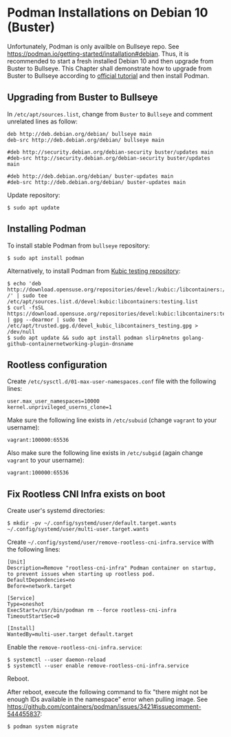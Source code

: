 # Podman Installations on Debian 10 (Buster)

Unfortunately, Podman is only availble on Bullseye repo. See https://podman.io/getting-started/installation#debian. Thus, it is recommended to start a fresh installed Debian 10 and then upgrade from Buster to Bullseye. This Chapter shall demonstrate how to upgrade from Buster to Bullseye according to [official tutorial](https://wiki.debian.org/DebianTesting) and then install Podman.


## Upgrading from Buster to Bullseye

In `/etc/apt/sources.list`, change from `Buster` to `Bullseye` and comment unrelated lines as follow:
```
deb http://deb.debian.org/debian/ bullseye main
deb-src http://deb.debian.org/debian/ bullseye main

#deb http://security.debian.org/debian-security buster/updates main
#deb-src http://security.debian.org/debian-security buster/updates main

#deb http://deb.debian.org/debian/ buster-updates main
#deb-src http://deb.debian.org/debian/ buster-updates main
```

Update repository:
```
$ sudo apt update
```


## Installing Podman

To install stable Podman from `bullseye` repository:
```
$ sudo apt install podman
```

Alternatively, to install Podman from [Kubic testing repository](https://software.opensuse.org/download/package?package=podman&project=devel%3Akubic%3Alibcontainers%3Atesting):
```
$ echo 'deb http://download.opensuse.org/repositories/devel:/kubic:/libcontainers:/testing/Debian_Unstable/ /' | sudo tee /etc/apt/sources.list.d/devel:kubic:libcontainers:testing.list
$ curl -fsSL https://download.opensuse.org/repositories/devel:kubic:libcontainers:testing/Debian_Unstable/Release.key | gpg --dearmor | sudo tee /etc/apt/trusted.gpg.d/devel_kubic_libcontainers_testing.gpg > /dev/null
$ sudo apt update && sudo apt install podman slirp4netns golang-github-containernetworking-plugin-dnsname
```


## Rootless configuration

Create `/etc/sysctl.d/01-max-user-namespaces.conf` file with the following lines:
```
user.max_user_namespaces=10000
kernel.unprivileged_userns_clone=1
```

Make sure the following line exists in `/etc/subuid` (change `vagrant` to your username):
```
vagrant:100000:65536
```

Also make sure the following line exists in `/etc/subgid` (again change `vagrant` to your username):
```
vagrant:100000:65536
```


## Fix Rootless CNI Infra exists on boot

Create user's systemd directories:
```
$ mkdir -pv ~/.config/systemd/user/default.target.wants ~/.config/systemd/user/multi-user.target.wants
```

Create `~/.config/systemd/user/remove-rootless-cni-infra.service` with the following lines:
```
[Unit]
Description=Remove "rootless-cni-infra" Podman container on startup, to prevent issues when starting up rootless pod.
DefaultDependencies=no
Before=network.target

[Service]
Type=oneshot
ExecStart=/usr/bin/podman rm --force rootless-cni-infra
TimeoutStartSec=0

[Install]
WantedBy=multi-user.target default.target
```

Enable the `remove-rootless-cni-infra.service`:
```
$ systemctl --user daemon-reload
$ systemctl --user enable remove-rootless-cni-infra.service
```

Reboot.

After reboot, execute the following command to fix "there might not be enough IDs available in the namespace" error when pulling image. See https://github.com/containers/podman/issues/3421#issuecomment-544455837:
```
$ podman system migrate
```
